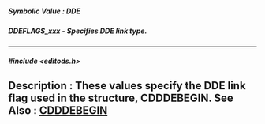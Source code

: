 ##### Symbolic Value : DDE
##### DDEFLAGS_xxx - Specifies DDE link type.
---
##### #include <editods.h>
**Description :**
These values specify the DDE link flag used in the structure, CDDDEBEGIN.
**See Also :**
[CDDDEBEGIN](D:/md_files/CDDDEBEGIN.md)
---
